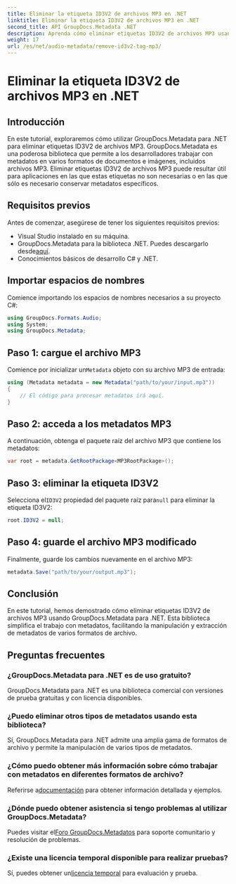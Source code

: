 ```yaml
---
title: Eliminar la etiqueta ID3V2 de archivos MP3 en .NET
linktitle: Eliminar la etiqueta ID3V2 de archivos MP3 en .NET
second_title: API GroupDocs.Metadata .NET
description: Aprenda cómo eliminar etiquetas ID3V2 de archivos MP3 usando GroupDocs.Metadata para .NET. Administre eficientemente los metadatos en sus proyectos de C#.
weight: 17
url: /es/net/audio-metadata/remove-id3v2-tag-mp3/
---
```


# Eliminar la etiqueta ID3V2 de archivos MP3 en .NET

## Introducción
En este tutorial, exploraremos cómo utilizar GroupDocs.Metadata para .NET para eliminar etiquetas ID3V2 de archivos MP3. GroupDocs.Metadata es una poderosa biblioteca que permite a los desarrolladores trabajar con metadatos en varios formatos de documentos e imágenes, incluidos archivos MP3. Eliminar etiquetas ID3V2 de archivos MP3 puede resultar útil para aplicaciones en las que estas etiquetas no son necesarias o en las que sólo es necesario conservar metadatos específicos.
## Requisitos previos
Antes de comenzar, asegúrese de tener los siguientes requisitos previos:
- Visual Studio instalado en su máquina.
-  GroupDocs.Metadata para la biblioteca .NET. Puedes descargarlo desde[aquí](https://releases.groupdocs.com/metadata/net/).
- Conocimientos básicos de desarrollo C# y .NET.

## Importar espacios de nombres
Comience importando los espacios de nombres necesarios a su proyecto C#:
```csharp
using GroupDocs.Formats.Audio;
using System;
using GroupDocs.Metadata;
```
## Paso 1: cargue el archivo MP3
 Comience por inicializar un`Metadata` objeto con su archivo MP3 de entrada:
```csharp
using (Metadata metadata = new Metadata("path/to/your/input.mp3"))
{
    // El código para procesar metadatos irá aquí.
}
```
## Paso 2: acceda a los metadatos MP3
A continuación, obtenga el paquete raíz del archivo MP3 que contiene los metadatos:
```csharp
var root = metadata.GetRootPackage<MP3RootPackage>();
```
## Paso 3: eliminar la etiqueta ID3V2
 Selecciona el`ID3V2` propiedad del paquete raíz para`null` para eliminar la etiqueta ID3V2:
```csharp
root.ID3V2 = null;
```
## Paso 4: guarde el archivo MP3 modificado
Finalmente, guarde los cambios nuevamente en el archivo MP3:
```csharp
metadata.Save("path/to/your/output.mp3");
```

## Conclusión
En este tutorial, hemos demostrado cómo eliminar etiquetas ID3V2 de archivos MP3 usando GroupDocs.Metadata para .NET. Esta biblioteca simplifica el trabajo con metadatos, facilitando la manipulación y extracción de metadatos de varios formatos de archivo.

## Preguntas frecuentes
### ¿GroupDocs.Metadata para .NET es de uso gratuito?
GroupDocs.Metadata para .NET es una biblioteca comercial con versiones de prueba gratuitas y con licencia disponibles.
### ¿Puedo eliminar otros tipos de metadatos usando esta biblioteca?
Sí, GroupDocs.Metadata para .NET admite una amplia gama de formatos de archivo y permite la manipulación de varios tipos de metadatos.
### ¿Cómo puedo obtener más información sobre cómo trabajar con metadatos en diferentes formatos de archivo?
 Referirse a[documentación](https://tutorials.groupdocs.com/metadata/net/) para obtener información detallada y ejemplos.
### ¿Dónde puedo obtener asistencia si tengo problemas al utilizar GroupDocs.Metadata?
 Puedes visitar el[Foro GroupDocs.Metadatos](https://forum.groupdocs.com/c/metadata/14) para soporte comunitario y resolución de problemas.
### ¿Existe una licencia temporal disponible para realizar pruebas?
Sí, puedes obtener un[licencia temporal](https://purchase.groupdocs.com/temporary-license/) para evaluación y prueba.